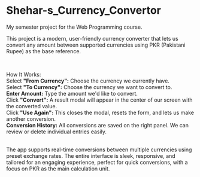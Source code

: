 # Shehar-s_Currency_Convertor
My semester project for the Web Programming course.
<br>

This project is a modern, user-friendly currency converter that lets us convert any amount between supported currencies using PKR (Pakistani Rupee) as the base reference.

<br>

<bold>How It Works:</bold><br>
Select <strong>"From Currency":</strong> Choose the currency we currently have.
<br>
Select <strong>"To Currency":</strong> Choose the currency we want to convert to.
<br>
<strong>Enter Amount:</strong> Type the amount we'd like to convert.
<br>
Click <strong>"Convert":</strong> A result modal will appear in the center of our screen with the converted value.
<br>
Click <strong>"Use Again":</strong> This closes the modal, resets the form, and lets us make another conversion.
<br>
<strong>Conversion History:</strong> All conversions are saved on the right panel. We can review or delete individual entries easily.

<br>
The app supports real-time conversions between multiple currencies using preset exchange rates. The entire interface is sleek, responsive, and tailored for an engaging experience, perfect for quick conversions, with a focus on PKR as the main calculation unit.

